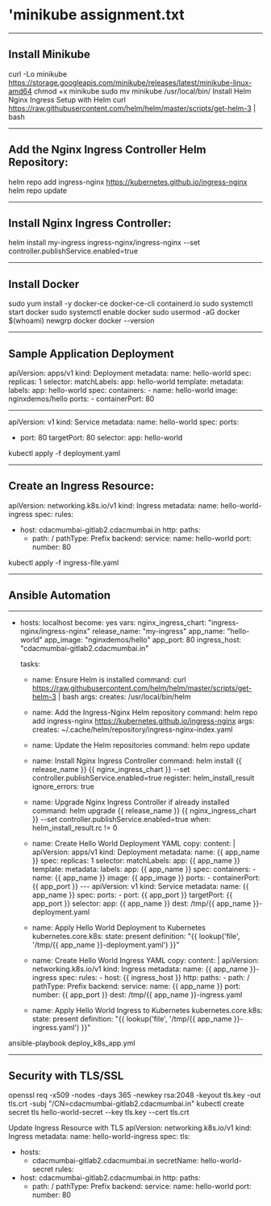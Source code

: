 # 'minikube assignment.txt

----------------------------------------------------------------------------------
Install Minikube
-----------------------------------------------------------------------------------
curl -Lo minikube https://storage.googleapis.com/minikube/releases/latest/minikube-linux-amd64
 chmod +x minikube
 sudo mv minikube /usr/local/bin/
 Install Helm
 Nginx Ingress Setup with Helm
 curl https://raw.githubusercontent.com/helm/helm/master/scripts/get-helm-3 | bash
 
---------------------------------------------------------
Add the Nginx Ingress Controller Helm Repository:
-----------------------------------------------------------------------------------
helm repo add ingress-nginx https://kubernetes.github.io/ingress-nginx
helm repo update

---------------------------------------------------------
Install Nginx Ingress Controller:
---------------------------------------------------------
helm install my-ingress ingress-nginx/ingress-nginx --set controller.publishService.enabled=true


---------------------------------------------------------
Install Docker
---------------------------------------------------------
sudo yum install -y docker-ce docker-ce-cli containerd.io
sudo systemctl start docker
sudo systemctl enable docker
 sudo usermod -aG docker $(whoami)
newgrp docker
docker --version

---------------------------------------------------------
Sample Application Deployment
---------------------------------------------------------

apiVersion: apps/v1
kind: Deployment
metadata:
  name: hello-world
spec:
  replicas: 1
  selector:
    matchLabels:
      app: hello-world
  template:
    metadata:
      labels:
        app: hello-world
    spec:
      containers:
      - name: hello-world
        image: nginxdemos/hello
        ports:
        - containerPort: 80
        
---
apiVersion: v1
kind: Service
metadata:
  name: hello-world
spec:
  ports:
  - port: 80
    targetPort: 80
  selector:
    app: hello-world

kubectl apply -f deployment.yaml

---------------------------------------------------------
Create an Ingress Resource:
---------------------------------------------------------
apiVersion: networking.k8s.io/v1
kind: Ingress
metadata:
  name: hello-world-ingress
spec:
  rules:
  - host: cdacmumbai-gitlab2.cdacmumbai.in
    http:
      paths:
      - path: /
        pathType: Prefix
        backend:
          service:
            name: hello-world
            port:
              number: 80

  kubectl apply -f ingress-file.yaml

---------------------------------------------------------
Ansible Automation
---------------------------------------------------------
---
- hosts: localhost
  become: yes
  vars:
    nginx_ingress_chart: "ingress-nginx/ingress-nginx"
    release_name: "my-ingress"
    app_name: "hello-world"
    app_image: "nginxdemos/hello"
    app_port: 80
    ingress_host: "cdacmumbai-gitlab2.cdacmumbai.in"

  tasks:
    - name: Ensure Helm is installed
      command: curl https://raw.githubusercontent.com/helm/helm/master/scripts/get-helm-3 | bash
      args:
        creates: /usr/local/bin/helm

    - name: Add the Ingress-Nginx Helm repository
      command: helm repo add ingress-nginx https://kubernetes.github.io/ingress-nginx
      args:
        creates: ~/.cache/helm/repository/ingress-nginx-index.yaml

    - name: Update the Helm repositories
      command: helm repo update

    - name: Install Nginx Ingress Controller
      command: helm install {{ release_name }} {{ nginx_ingress_chart }} --set controller.publishService.enabled=true
      register: helm_install_result
      ignore_errors: true

    - name: Upgrade Nginx Ingress Controller if already installed
      command: helm upgrade {{ release_name }} {{ nginx_ingress_chart }} --set controller.publishService.enabled=true
      when: helm_install_result.rc != 0

    - name: Create Hello World Deployment YAML
      copy:
        content: |
          apiVersion: apps/v1
          kind: Deployment
          metadata:
            name: {{ app_name }}
          spec:
            replicas: 1
            selector:
              matchLabels:
                app: {{ app_name }}
            template:
              metadata:
                labels:
                  app: {{ app_name }}
              spec:
                containers:
                - name: {{ app_name }}
                  image: {{ app_image }}
                  ports:
                  - containerPort: {{ app_port }}
          ---
          apiVersion: v1
          kind: Service
          metadata:
            name: {{ app_name }}
          spec:
            ports:
            - port: {{ app_port }}
              targetPort: {{ app_port }}
            selector:
              app: {{ app_name }}
        dest: /tmp/{{ app_name }}-deployment.yaml

    - name: Apply Hello World Deployment to Kubernetes
      kubernetes.core.k8s:
        state: present
        definition: "{{ lookup('file', '/tmp/{{ app_name }}-deployment.yaml') }}"

    - name: Create Hello World Ingress YAML
      copy:
        content: |
          apiVersion: networking.k8s.io/v1
          kind: Ingress
          metadata:
            name: {{ app_name }}-ingress
          spec:
            rules:
            - host: {{ ingress_host }}
              http:
                paths:
                - path: /
                  pathType: Prefix
                  backend:
                    service:
                      name: {{ app_name }}
                      port:
                        number: {{ app_port }}
        dest: /tmp/{{ app_name }}-ingress.yaml

    - name: Apply Hello World Ingress to Kubernetes
      kubernetes.core.k8s:
        state: present
        definition: "{{ lookup('file', '/tmp/{{ app_name }}-ingress.yaml') }}"


ansible-playbook deploy_k8s_app.yml


---------------------------------------------------------
Security with TLS/SSL
---------------------------------------------------------
openssl req -x509 -nodes -days 365 -newkey rsa:2048 -keyout tls.key -out tls.crt -subj "/CN=cdacmumbai-gitlab2.cdacmumbai.in"
kubectl create secret tls hello-world-secret --key tls.key --cert tls.crt


Update Ingress Resource with TLS
apiVersion: networking.k8s.io/v1
kind: Ingress
metadata:
  name: hello-world-ingress
spec:
  tls:
  - hosts:
    - cdacmumbai-gitlab2.cdacmumbai.in
    secretName: hello-world-secret
  rules:
  - host: cdacmumbai-gitlab2.cdacmumbai.in
    http:
      paths:
      - path: /
        pathType: Prefix
        backend:
          service:
            name: hello-world
            port:
              number: 80


